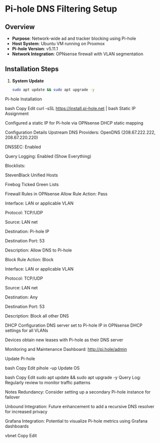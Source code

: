 # Pi-hole DNS Filtering Setup

## Overview

- **Purpose**: Network-wide ad and tracker blocking using Pi-hole
- **Host System**: Ubuntu VM running on Proxmox
- **Pi-hole Version**: v5.11.1
- **Network Integration**: OPNsense firewall with VLAN segmentation

## Installation Steps

1. **System Update**
   ```bash
   sudo apt update && sudo apt upgrade -y
Pi-hole Installation

bash
Copy
Edit
curl -sSL https://install.pi-hole.net | bash
Static IP Assignment

Configured a static IP for Pi-hole via OPNsense DHCP static mapping

Configuration Details
Upstream DNS Providers: OpenDNS (208.67.222.222, 208.67.220.220)

DNSSEC: Enabled

Query Logging: Enabled (Show Everything)

Blocklists:

StevenBlack Unified Hosts

Firebog Ticked Green Lists

Firewall Rules in OPNsense
Allow Rule
Action: Pass

Interface: LAN or applicable VLAN

Protocol: TCP/UDP

Source: LAN net

Destination: Pi-hole IP

Destination Port: 53

Description: Allow DNS to Pi-hole

Block Rule
Action: Block

Interface: LAN or applicable VLAN

Protocol: TCP/UDP

Source: LAN net

Destination: Any

Destination Port: 53

Description: Block all other DNS

DHCP Configuration
DNS server set to Pi-hole IP in OPNsense DHCP settings for all VLANs

Devices obtain new leases with Pi-hole as their DNS server

Monitoring and Maintenance
Dashboard: http://pi.hole/admin

Update Pi-hole

bash
Copy
Edit
pihole -up
Update OS

bash
Copy
Edit
sudo apt update && sudo apt upgrade -y
Query Log: Regularly review to monitor traffic patterns

Notes
Redundancy: Consider setting up a secondary Pi-hole instance for failover

Unbound Integration: Future enhancement to add a recursive DNS resolver for increased privacy

Grafana Integration: Potential to visualize Pi-hole metrics using Grafana dashboards

vbnet
Copy
Edit
